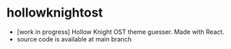 # hollowknightost
- [work in progress] Hollow Knight OST theme guesser. Made with React.
- source code is available at main branch
